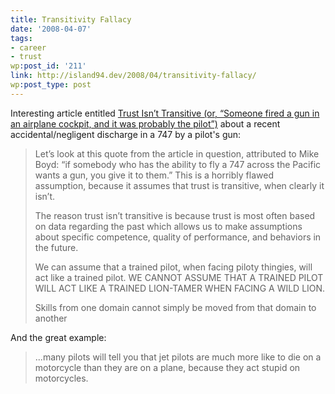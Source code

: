 ```yaml
---
title: Transitivity Fallacy
date: '2008-04-07'
tags:
- career
- trust
wp:post_id: '211'
link: http://island94.dev/2008/04/transitivity-fallacy/
wp:post_type: post
---
```


Interesting article entitled <a href="http://peternbiddle.wordpress.com/2008/03/26/trust-isnt-transitive-or-someone-fired-a-gun-in-an-airplane-cockpit-and-it-was-probably-the-pilot/">Trust Isn’t Transitive (or, “Someone fired a gun in an airplane cockpit, and it was probably the pilot”)</a> about a recent accidental/negligent discharge in a 747 by a pilot's gun:

<blockquote>
Let’s look at this quote from the article in question, attributed to Mike Boyd: “if somebody who has the ability to fly a 747 across the Pacific wants a gun, you give it to them.” This is a horribly flawed assumption, because it assumes that trust is transitive, when clearly it isn’t.

The reason trust isn’t transitive is because trust is most often based on data regarding the past which allows us to make assumptions about specific competence, quality of performance, and behaviors in the future.

We can assume that a trained pilot, when facing piloty thingies, will act like a trained pilot. WE CANNOT ASSUME THAT A TRAINED PILOT WILL ACT LIKE A TRAINED LION-TAMER WHEN FACING A WILD LION.

Skills from one domain cannot simply be moved from that domain to another
</blockquote>

And the great example:

<blockquote>
...many pilots will tell you that jet pilots are much more like to die on a motorcycle than they are on a plane, because they act stupid on motorcycles. 
</blockquote>

